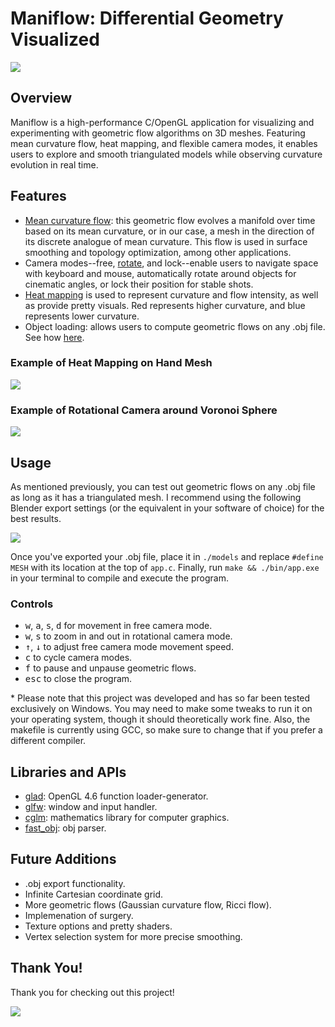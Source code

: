 # Maniflow: Differential Geometry Visualized

<img src="./assets/cube.gif"/>

## Overview

Maniflow is a high-performance C/OpenGL application for visualizing and experimenting with geometric flow algorithms on 3D meshes. Featuring mean curvature flow, heat mapping, and flexible camera modes, it enables users to explore and smooth triangulated models while observing curvature evolution in real time.

## Features

-   [Mean curvature flow](https://en.wikipedia.org/wiki/Mean_curvature_flow): this geometric flow evolves a manifold over time based on its mean curvature, or in our case, a mesh in the direction of its discrete analogue of mean curvature. This flow is used in surface smoothing and topology optimization, among other applications.
-   Camera modes--free, [rotate](#example-of-rotational-camera-around-voronoi-sphere), and lock--enable users to navigate space with keyboard and mouse, automatically rotate around objects for cinematic angles, or lock their position for stable shots.
-   [Heat mapping](#example-of-heat-mapping-on-hand-mesh) is used to represent curvature and flow intensity, as well as provide pretty visuals. Red represents higher curvature, and blue represents lower curvature.
-   Object loading: allows users to compute geometric flows on any .obj file. See how [here](#usage).

### Example of Heat Mapping on Hand Mesh

<img src="./assets/hand.gif"/>

### Example of Rotational Camera around Voronoi Sphere

<img src="./assets/sphere.gif"/>

## Usage

As mentioned previously, you can test out geometric flows on any .obj file as long as it has a triangulated mesh. I recommend using the following Blender export settings (or the equivalent in your software of choice) for the best results.

<img src="./assets/options.png"/>

Once you've exported your .obj file, place it in `./models` and replace `#define MESH` with its location at the top of `app.c`. Finally, run `make && ./bin/app.exe` in your terminal to compile and execute the program.

### Controls

-   <kbd>w</kbd>, <kbd>a</kbd>, <kbd>s</kbd>, <kbd>d</kbd> for movement in free camera mode.
-   <kbd>w</kbd>, <kbd>s</kbd> to zoom in and out in rotational camera mode.
-   <kbd>&#8593;</kbd>, <kbd>&#8595;</kbd> to adjust free camera mode movement speed.
-   <kbd>c</kbd> to cycle camera modes.
-   <kbd>f</kbd> to pause and unpause geometric flows.
-   <kbd>esc</kbd> to close the program.

\* Please note that this project was developed and has so far been tested exclusively on Windows. You may need to make some tweaks to run it on your operating system, though it should theoretically work fine. Also, the makefile is currently using GCC, so make sure to change that if you prefer a different compiler.

## Libraries and APIs

-   [glad](https://github.com/Dav1dde/glad): OpenGL 4.6 function loader-generator.
-   [glfw](https://github.com/glfw/glfw): window and input handler.
-   [cglm](https://github.com/recp/cglm): mathematics library for computer graphics.
-   [fast_obj](https://github.com/thisistherk/fast_obj): obj parser.

## Future Additions

-   .obj export functionality.
-   Infinite Cartesian coordinate grid.
-   More geometric flows (Gaussian curvature flow, Ricci flow).
-   Implemenation of surgery.
-   Texture options and pretty shaders.
-   Vertex selection system for more precise smoothing.

## Thank You!

Thank you for checking out this project!

<img src="./assets/heart.gif"/>
